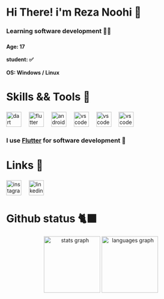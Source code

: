 <h1 align="left">Hi There!  i'm Reza Noohi 👋</h1>

###

<h3 align="left">Learning software development 👨‍💻</h3>

###

<h4 align="left">Age: 17<br><br>student: ✅<br><br>OS: Windows / Linux </h4>

###

<h1 align="left">Skills && Tools 🧰</h1>

###

<div align="left">
  <img src="https://cdn.jsdelivr.net/gh/devicons/devicon/icons/dart/dart-original.svg" height="40" alt="dart logo"  />
  <img width="12" />
  <img src="https://cdn.jsdelivr.net/gh/devicons/devicon/icons/flutter/flutter-original.svg" height="40" alt="flutter logo"  />
  <img width="12" />
  <img src="https://cdn.jsdelivr.net/gh/devicons/devicon/icons/androidstudio/androidstudio-original.svg" height="40" alt="androidstudio logo"  />
  <img width="12" />
  <img src="https://cdn.jsdelivr.net/gh/devicons/devicon/icons/vscode/vscode-original.svg" height="40" alt="vscode logo"  />
  <img width="12" />
  <img src="https://cdn.jsdelivr.net/gh/devicons/devicon/icons/supabase/supabase-original.svg" height="40" alt="vscode logo"  />
  <img width="12" />
  <img src="https://cdn.jsdelivr.net/gh/devicons/devicon/icons/yaml/yaml-original.svg" height="40" alt="vscode logo"  />
</div>

###

### I use [Flutter](https://flutter.dev/) for software development 🔹


###

<h1 align="left">Links 🔗</h1>

###

<div align="left">
<a href="https://www.instagram.com/dev.rezanoohi?utm_source=qr&igsh=NTRxaXY4bzd4Y3Fw">  <img src="https://img.shields.io/badge/Instagram-E4405F?logo=instagram&logoColor=white&style=for-the-badge" height="40" alt="instagram logo"  /></a>
  <img width="12" />
<a href="https://www.linkedin.com/in/reza-noohi-6b181a2b6?utm_source=share&utm_campaign=share_via&utm_content=profile&utm_medium=android_app">  <img src="https://img.shields.io/badge/LinkedIn-0A66C2?logo=linkedin&logoColor=white&style=for-the-badge" height="40" alt="linkedin logo"  /></a>
</div>

<h1 align="left">Github status 🐈‍⬛</h1>

<div align="center">
  <img src="https://github-readme-stats.vercel.app/api?username=rezanoohi&hide_title=false&hide_rank=false&show_icons=true&include_all_commits=true&count_private=true&disable_animations=false&theme=dracula&locale=en&hide_border=false&order=1" height="150" alt="stats graph"  />
  <img src="https://github-readme-stats.vercel.app/api/top-langs?username=rezanoohi&locale=en&hide_title=false&layout=compact&card_width=320&langs_count=5&theme=dracula&hide_border=false&order=2" height="150" alt="languages graph"  />
</div>

###
